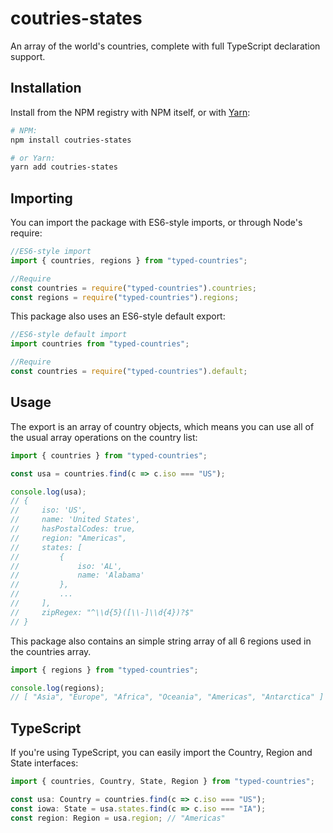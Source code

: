 # coutries-states
An array of the world's countries, complete with full TypeScript declaration support.

## Installation

Install from the NPM registry with NPM itself, or with [Yarn](https://github.com/yarnpkg/yarn):

```sh
# NPM:
npm install coutries-states

# or Yarn:
yarn add coutries-states
```

## Importing

You can import the package with ES6-style imports, or through Node's require:

```js
//ES6-style import
import { countries, regions } from "typed-countries";

//Require
const countries = require("typed-countries").countries;
const regions = require("typed-countries").regions;
```

This package also uses an ES6-style default export:

```js
//ES6-style default import
import countries from "typed-countries";

//Require
const countries = require("typed-countries").default;
```

## Usage

The export is an array of country objects, which means you can use all of the usual array operations on the country list:

```js
import { countries } from "typed-countries";

const usa = countries.find(c => c.iso === "US");

console.log(usa); 
// {
//     iso: 'US',
//     name: 'United States',
//     hasPostalCodes: true,
//     region: "Americas",
//     states: [
//         { 
//             iso: 'AL', 
//             name: 'Alabama' 
//         },
//         ...
//     ],
//     zipRegex: "^\\d{5}([\\-]\\d{4})?$"
// }
```

This package also contains an simple string array of all 6 regions used in the countries array.

```js
import { regions } from "typed-countries";

console.log(regions);
// [ "Asia", "Europe", "Africa", "Oceania", "Americas", "Antarctica" ]
```

## TypeScript

If you're using TypeScript, you can easily import the Country, Region and State interfaces:

```js
import { countries, Country, State, Region } from "typed-countries";

const usa: Country = countries.find(c => c.iso === "US");
const iowa: State = usa.states.find(c => c.iso === "IA");
const region: Region = usa.region; // "Americas"
```